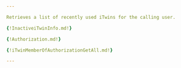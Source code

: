 ```yaml
---

Retrieves a list of recently used iTwins for the calling user.

{!InactiveiTwinInfo.md!}

{!Authorization.md!}

{!iTwinMemberOfAuthorizationGetAll.md!}

---
```

